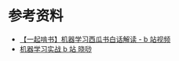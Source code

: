# 参考资料

* [【一起啃书】机器学习西瓜书白话解读 - b 站视频](https://www.bilibili.com/video/BV17J411C7zZ)
* [机器学习实战 b 站 晓唦](https://www.bilibili.com/video/BV1iE411y7BD)